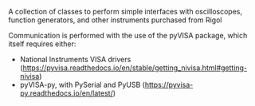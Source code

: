 
A collection of classes to perform simple interfaces with oscilloscopes,
function generators, and other instruments purchased from Rigol

Communication is performed with the use of the pyVISA package, which itself
requires either:
 - National Instruments VISA drivers
	(https://pyvisa.readthedocs.io/en/stable/getting_nivisa.html#getting-nivisa)
 - pyVISA-py, with PySerial and PyUSB
 	(https://pyvisa-py.readthedocs.io/en/latest/)

